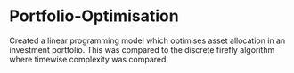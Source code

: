 # Portfolio-Optimisation
Created a linear programming model which optimises asset allocation in an investment portfolio. This was compared to the discrete firefly algorithm where timewise complexity was compared.

